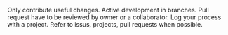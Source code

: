 Only contribute useful changes.
Active development in branches.
Pull request have to be reviewed by owner or a collaborator.
Log your process with a project.
Refer to issus, projects, pull requests when possible.
 
